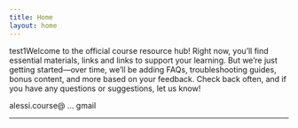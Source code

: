 ```yaml
---
title: Home
layout: home
---
```


test1Welcome to the official course resource hub! Right now, you’ll find essential materials, links and links to support your learning. But we’re just getting started—over time, we’ll be adding FAQs, troubleshooting guides, bonus content, and more based on your feedback. Check back often, and if you have any questions or suggestions, let us know!

alessi.course@ ... gmail

----

[Just the Docs]: https://just-the-docs.github.io/just-the-docs/
[GitHub Pages]: https://docs.github.com/en/pages
[README]: https://github.com/just-the-docs/just-the-docs-template/blob/main/README.md
[Jekyll]: https://jekyllrb.com
[GitHub Pages / Actions workflow]: https://github.blog/changelog/2022-07-27-github-pages-custom-github-actions-workflows-beta/
[use this template]: https://github.com/just-the-docs/just-the-docs-template/generate
